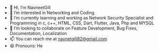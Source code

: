 - 👋 Hi, I’m NavneetGill
- 👀 I’m interested in Networking and Coding
- 🌱 I’m currently learning and working  as Network Security Specialist and Programming in c, c++, HTML, CSS, Dart, Flutter, Java, Php and MYSQL 
- 💞️ I’m looking to collaborate on Feature Development, Bug Fixes, Documentation, Localization
- 📫 You can reach me at navnetgill82@gmail.com
- 😄 Pronouns: He


<!---
NavneetGill81/NavneetGill81 is a ✨ special ✨ repository because its `README.md` (this file) appears on your GitHub profile.
You can click the Preview link to take a look at your changes.
--->
